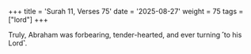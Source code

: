 +++
title = 'Surah 11, Verses 75'
date = '2025-08-27'
weight = 75
tags = ["lord"]
+++

Truly, Abraham was forbearing, tender-hearted, and ever turning ˹to his Lord˺.